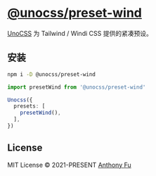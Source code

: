 # [@unocss/preset-wind](https://github.com/unocss/unocss/tree/main/packages/preset-wind)

[UnoCSS](https://github.com/unocss/unocss) 为 Tailwind / Windi CSS 提供的紧凑预设。

## 安装

```bash
npm i -D @unocss/preset-wind
```

```ts
import presetWind from '@unocss/preset-wind'

Unocss({
  presets: [
    presetWind(),
  ],
})
```

## License

MIT License &copy; 2021-PRESENT [Anthony Fu](https://github.com/antfu)